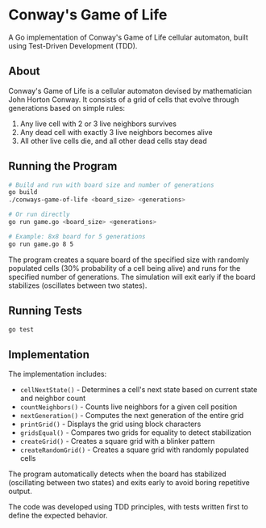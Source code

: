 # Conway's Game of Life

A Go implementation of Conway's Game of Life cellular automaton, built using Test-Driven Development (TDD).

## About

Conway's Game of Life is a cellular automaton devised by mathematician John Horton Conway. It consists of a grid of cells that evolve through generations based on simple rules:

1. Any live cell with 2 or 3 live neighbors survives
2. Any dead cell with exactly 3 live neighbors becomes alive
3. All other live cells die, and all other dead cells stay dead

## Running the Program

```bash
# Build and run with board size and number of generations
go build
./conways-game-of-life <board_size> <generations>

# Or run directly
go run game.go <board_size> <generations>

# Example: 8x8 board for 5 generations
go run game.go 8 5
```

The program creates a square board of the specified size with randomly populated cells (30% probability of a cell being alive) and runs for the specified number of generations. The simulation will exit early if the board stabilizes (oscillates between two states).

## Running Tests

```bash
go test
```

## Implementation

The implementation includes:
- `cellNextState()` - Determines a cell's next state based on current state and neighbor count
- `countNeighbors()` - Counts live neighbors for a given cell position
- `nextGeneration()` - Computes the next generation of the entire grid
- `printGrid()` - Displays the grid using block characters
- `gridsEqual()` - Compares two grids for equality to detect stabilization
- `createGrid()` - Creates a square grid with a blinker pattern
- `createRandomGrid()` - Creates a square grid with randomly populated cells

The program automatically detects when the board has stabilized (oscillating between two states) and exits early to avoid boring repetitive output.

The code was developed using TDD principles, with tests written first to define the expected behavior.